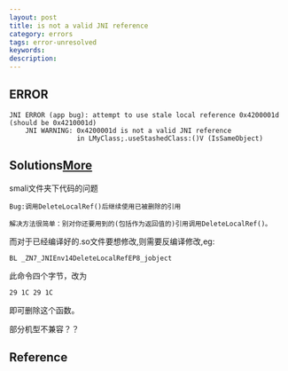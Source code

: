 ```yaml
---
layout: post
title: is not a valid JNI reference
category: errors
tags: error-unresolved
keywords: 
description: 
---
```


## ERROR

```
JNI ERROR (app bug): attempt to use stale local reference 0x4200001d (should be 0x4210001d)
    JNI WARNING: 0x4200001d is not a valid JNI reference
                 in LMyClass;.useStashedClass:()V (IsSameObject)
```


## Solutions[More](http://blog.k-res.net/archives/1525.html)

smali文件夹下代码的问题


```
Bug:调用DeleteLocalRef()后继续使用已被删除的引用

解决方法很简单：别对你还要用到的(包括作为返回值的)引用调用DeleteLocalRef()。
```

而对于已经编译好的.so文件要想修改,则需要反编译修改,eg:

```
BL _ZN7_JNIEnv14DeleteLocalRefEP8_jobject
```

此命令四个字节，改为

```
29 1C 29 1C
```

即可删除这个函数。

部分机型不兼容？？

## Reference